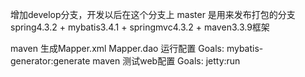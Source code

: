 增加develop分支，开发以后在这个分支上
master 是用来发布打包的分支
spring4.3.2 + mybatis3.4.1 + springmvc4.3.2 + maven3.3.9框架

maven 生成Mapper.xml Mapper.dao 运行配置 Goals: mybatis-generator:generate
maven 测试web配置 Goals: jetty:run
